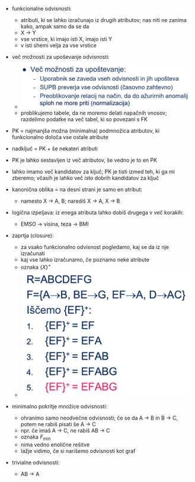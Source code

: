 - funkcionalne odvisnosti:
	- atributi, ki se lahko izračunajo iz drugih atributov; nas niti ne zanima kako, ampak samo da se da
	- X -> Y
	- vse vrstice, ki imajo isti X, imajo isti Y
	- v isti shemi velja za vse vrstice
- več možnosti za upoševanje odvisnosti:
	- ![400](../../Images/Pasted%20image%2020240422102326.png)
	- problikujemo tabele, da ne moremo delati napačnih vnosov; razdelimo podatke na več tabel, ki so povezani s FK
- PK = najmanjša možna (minimalna) podmnožica atributov, ki funkcionalno določa vse ostale atribute
- nadključ = PK + še nekateri atributi
- PK je lahko sestavljen iz več atributov, še vedno je to en PK
- lahko imamo več kandidatov za ključ; PK je tisti izmed teh, ki ga mi zberemo; včasih je lahko več isto dobrih kandidatov za ključ

- kanonična oblika = na desni strani je samo en atribut:
	- namesto X -> A, B; narediš X -> A, X -> B

- logična izpeljava: iz enega atributa lahko dobiš drugega v več korakih:
	- EMSO -> visina, teza -> BMI

- zaprtja (closure):
	- za vsako funkcionalno odvisnost pogledamo, kaj se da iz nje izračunati
	- kaj vse lahko izračunamo, če poznamo neke atribute
	- oznaka $\{X\}^+$
	- ![200](../../Images/Pasted%20image%2020240422103331.png)

- minimalno pokritje množice odvisnosti:
	- ohranimo samo neodvečne odvisnosti; če se da A -> B in B -> C, potem ne rabiš pisati še A -> C
	- npr. če imaš A -> C, ne rabiš AB -> C
	- oznaka $F_{min}$
	- nima vedno enolične rešitve
	- lažje vidimo, če si narišemo odvisnosti kot graf

- trivialne odvisnosti:
	- AB -> A

